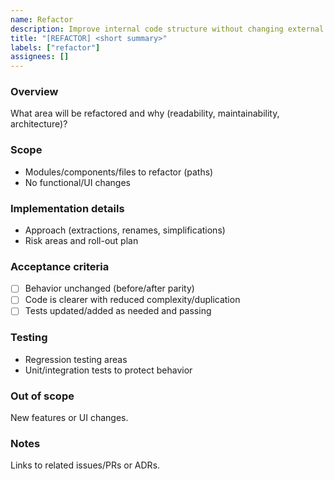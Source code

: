```yaml
---
name: Refactor
description: Improve internal code structure without changing external behavior.
title: "[REFACTOR] <short summary>"
labels: ["refactor"]
assignees: []
---
```


### Overview
What area will be refactored and why (readability, maintainability, architecture)?

### Scope
- Modules/components/files to refactor (paths)
- No functional/UI changes

### Implementation details
- Approach (extractions, renames, simplifications)
- Risk areas and roll-out plan

### Acceptance criteria
- [ ] Behavior unchanged (before/after parity)
- [ ] Code is clearer with reduced complexity/duplication
- [ ] Tests updated/added as needed and passing

### Testing
- Regression testing areas
- Unit/integration tests to protect behavior

### Out of scope
New features or UI changes.

### Notes
Links to related issues/PRs or ADRs.

